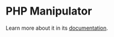 PHP Manipulator
===============

Learn more about it in its [documentation](http://jmsyst.com/libs/php-manipulator).
